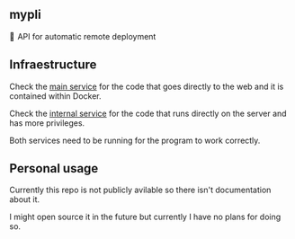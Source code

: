 ## mypli
🚀  API for automatic remote deployment

## Infraestructure
Check the [main service](./mypli-main/) for the code that goes directly to the web and it is contained within Docker.

Check the [internal service](./mypli-internal/) for the code that runs directly on the server and has more privileges.

Both services need to be running for the program to work correctly.

## Personal usage

Currently this repo is not publicly avilable so there isn't documentation about it.

I might open source it in the future but currently I have no plans for doing so.
